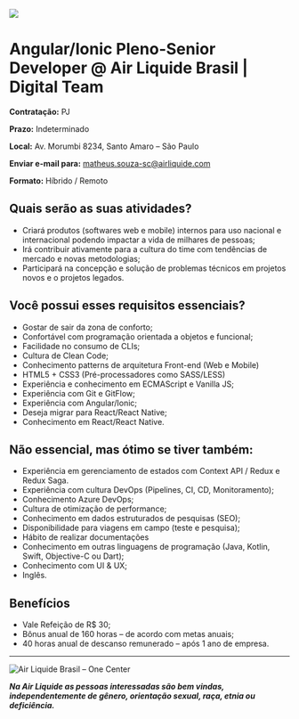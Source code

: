 ![](https://i.ibb.co/m8T361h/frontend-stack.jpg)

# Angular/Ionic Pleno-Senior Developer @ Air Liquide Brasil | Digital Team

**Contratação:** PJ

**Prazo:** Indeterminado

**Local:** Av. Morumbi 8234, Santo Amaro – São Paulo

**Enviar e-mail para:** matheus.souza-sc@airliquide.com

**Formato:** Híbrido / Remoto

## Quais serão as suas atividades?

- Criará produtos (softwares web e mobile) internos para uso nacional e internacional podendo impactar a vida de milhares de pessoas;
- Irá contribuir ativamente para a cultura do time com tendências de mercado e novas metodologias;
- Participará na concepção e solução de problemas técnicos em projetos novos e o projetos legados.

## **Você possui esses requisitos essenciais?**

- Gostar de sair da zona de conforto;
- Confortável com programação orientada a objetos e funcional;
- Facilidade no consumo de CLIs;
- Cultura de Clean Code;
- Conhecimento patterns de arquitetura Front-end (Web e Mobile)
- HTML5 + CSS3 (Pré-processadores como SASS/LESS)
- Experiência e conhecimento em ECMAScript e Vanilla JS;
- Experiência com Git e GitFlow;
- Experiência com Angular/Ionic;
- Deseja migrar para React/React Native;
- Conhecimento em React/React Native.

## **Não essencial, mas ótimo se tiver também:**

- Experiência em gerenciamento de estados com Context API / Redux e Redux Saga.
- Experiência com cultura DevOps (Pipelines, CI, CD, Monitoramento);
- Conhecimento Azure DevOps;
- Cultura de otimização de performance;
- Conhecimento em dados estruturados de pesquisas (SEO);
- Disponibilidade para viagens em campo (teste e pesquisa);
- Hábito de realizar documentações
- Conhecimento em outras linguagens de programação (Java, Kotlin, Swift, Objective-C ou Dart);
- Conhecimento com UI & UX;
- Inglês.

## Benefícios

- Vale Refeição de R$ 30;
- Bônus anual de 160 horas – de acordo com metas anuais;
- 40 horas anual de descanso remunerado – após 1 ano de empresa.

---

<img src="https://i.ibb.co/K60cQCn/Group-1.png" alt="Air Liquide Brasil – One Center" border="0" />

_**Na Air Liquide as pessoas interessadas são bem vindas, independentemente de gênero, orientação sexual, raça, etnia ou deficiência.**_
